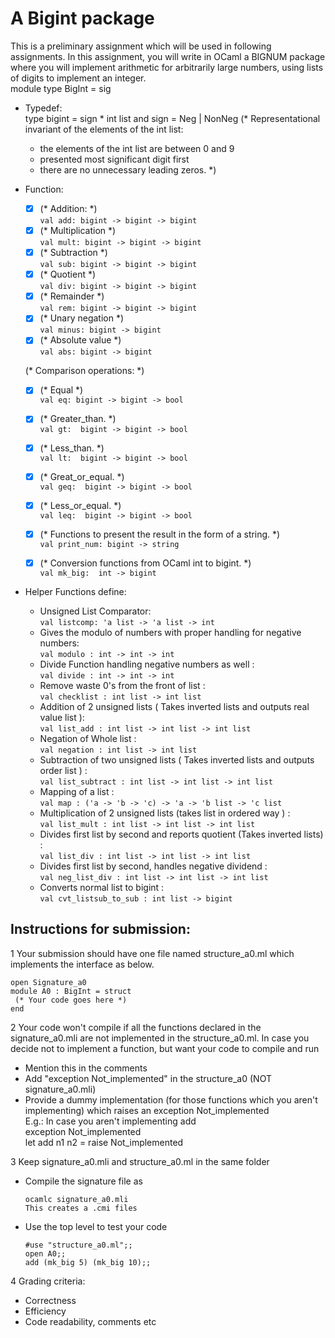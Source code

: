 # A Bigint package
This is a preliminary assignment which will be used in following assignments.  In this assignment, you will write in OCaml a BIGNUM package  where you will implement arithmetic for arbitrarily large numbers, using lists of digits to implement an integer.
<br>
module type BigInt = sig
* Typedef:<br>
  type bigint = sign * int list
    and sign = Neg | NonNeg
  (* Representational invariant of the elements of the int list:
    - the elements of the int list are between 0 and 9
    - presented most significant digit first
    - there are no unnecessary leading zeros. *)

* Function:
  - [x] (* Addition:  *)<br>
  `val add: bigint -> bigint -> bigint`
  - [x] (* Multiplication *)<br>
  `val mult: bigint -> bigint -> bigint`
  - [x] (* Subtraction *)<br>
  `val sub: bigint -> bigint -> bigint`
  - [X] (* Quotient *)<br>
  `val div: bigint -> bigint -> bigint`
  - [x] (* Remainder *)<br>
  `val rem: bigint -> bigint -> bigint`
  - [x] (* Unary negation *)<br>
  `val minus: bigint -> bigint`
  - [X] (* Absolute value *)<br>
  `val abs: bigint -> bigint`

  (* Comparison operations:  *)
  - [X] (* Equal *)<br>
  `val eq: bigint -> bigint -> bool`
  - [X] (* Greater_than. *)<br>
  `val gt:  bigint -> bigint -> bool`
  - [X] (* Less_than. *)<br>
  `val lt:  bigint -> bigint -> bool`
  - [X] (* Great_or_equal. *)<br>
  `val geq:  bigint -> bigint -> bool`
  - [X] (* Less_or_equal.  *)<br>
  `val leq:  bigint -> bigint -> bool`

  - [x] (* Functions to present the result in the form of a string. *)<br>
  `val print_num: bigint -> string`

  - [x] (* Conversion functions from OCaml int to bigint. *)<br>
  `val mk_big:  int -> bigint`

* Helper Functions define: <br>
  - Unsigned List Comparator:<br>
    `val listcomp: 'a list -> 'a list -> int`
  - Gives the modulo of numbers with proper handling for negative numbers:<br>
    `val modulo : int -> int -> int`   
  - Divide Function handling negative numbers as well :<br>
    `val divide : int -> int -> int`
  - Remove waste 0's from the front of list :<br>
    `val checklist : int list -> int list`
  - Addition of 2 unsigned lists ( Takes inverted lists and outputs real value list ):<br>
    `val list_add : int list -> int list -> int list`
  - Negation of Whole list :<br>
    `val negation : int list -> int list`
  - Subtraction of two unsigned lists ( Takes inverted lists and outputs order list ) : <br>
    `val list_subtract : int list -> int list -> int list`
  - Mapping of a list : <br>
    `val map : ('a -> 'b -> 'c) -> 'a -> 'b list -> 'c list`
  - Multiplication of 2 unsigned lists (takes list in ordered way ) :<br>
    `val list_mult : int list -> int list -> int list`
  - Divides first list by second and reports quotient (Takes inverted lists) :<br>
    `val list_div : int list -> int list -> int list`
  - Divides first list by second, handles negative dividend :<br>
    `val neg_list_div : int list -> int list -> int list`
  - Converts normal list to bigint :<br>
    `val cvt_listsub_to_sub : int list -> bigint`

## Instructions for submission:
1 Your submission should have one file named structure_a0.ml which implements the interface as below.<br>
  ``` 
  open Signature_a0 
  module A0 : BigInt = struct
   (* Your code goes here *)
  end
  ```

2 Your code won't compile if all the functions declared in the signature_a0.mli are not implemented in the structure_a0.ml. In case you decide not to implement a function, but want your code to compile and run <br>
 - Mention this in the comments
 - Add "exception Not_implemented" in the structure_a0 (NOT signature_a0.mli)
 - Provide a dummy implementation (for those functions which you aren't implementing) which raises an exception Not_implemented <br>
E.g.: In case you aren't implementing add <br>
  exception Not_implemented <br>
  let add n1 n2 = raise Not_implemented

3 Keep signature_a0.mli and structure_a0.ml in the same folder <br>
  - Compile the signature file as
    ```
    ocamlc signature_a0.mli
    This creates a .cmi files
    ```
  - Use the top level to test your code 
    ```
    #use "structure_a0.ml";;
    open A0;;
    add (mk_big 5) (mk_big 10);;
    ```

4 Grading criteria:
  - Correctness
  - Efficiency
  - Code readability, comments etc
